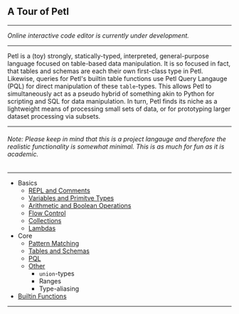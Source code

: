## A Tour of Petl

---

*Online interactive code editor is currently under development.*

---

Petl is a (toy) strongly, statically-typed, interpreted, general-purpose language 
focused on table-based data manipulation. It is so focused in fact, that tables 
and schemas are each their own first-class type in Petl. Likewise, queries for Petl's 
builtin table functions use Petl Query Langauge (PQL) for direct manipulation 
of these ```table```-types. This allows Petl to simultaneously act as a pseudo 
hybrid of something akin to Python for scripting and SQL for data manipulation. 
In turn, Petl finds its niche as a lightweight means of processing 
small sets of data, or for prototyping larger dataset processing via subsets.

---

###### Note: Please keep in mind that this is a project langauge and therefore the realistic functionality is somewhat minimal. This is as much for fun as it is academic.

---

- Basics
  - [REPL and Comments](docs/petl/basics/repl_comments.md)
  - [Variables and Primitve Types](docs/petl/basics/variables_and_prims.md)
  - [Arithmetic and Boolean Operations](docs/petl/basics/arith_bool_ops.md)
  - [Flow Control](docs/petl/basics/flow_control.md)
  - [Collections](docs/petl/basics/collections.md)
  - [Lambdas](docs/petl/basics/lambdas.md)
- Core
  - [Pattern Matching](docs/petl/core/pattern_matching.md)
  - [Tables and Schemas](docs/petl/core/tables_schemas.md)
  - [PQL](docs/petl/core/queries.md)
  - [Other](docs/petl/core/other.md)
    * ```union```-types
    * Ranges
    * Type-aliasing
- [Builtin Functions](docs/petl/builtin/builtin.md)

---
